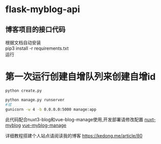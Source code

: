 # flask-myblog-api

## 博客项目的接口代码

根据文档自动安装  
pip3 install -r requirements.txt  
运行  

# 第一次运行创建自增队列来创建自增id
```bash
python create.py 
```

```bash
python manage.py runserver
#或
gunicorn -w 4 -b 0.0.0.0:5000 manage:app
```

此代码配合nuxt3-blog和vue-blog-manage使用,开发部署请修改配置
[nuxt-myblog](https://github.com/dongke404/nuxt-myblog)
[vue-myblog-manage](https://github.com/dongke404/vue-myblog-manage)

详细教程搭建个人站点请阅读我的博客 <https://kedong.me/article/80>
